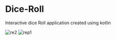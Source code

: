 # Dice-Roll
Interactive dice Roll application created using kotlin

![re2](https://user-images.githubusercontent.com/116479441/216592078-faeeb87a-fca8-4c0c-9b10-4b3d96494be7.PNG)  ![rep1](https://user-images.githubusercontent.com/116479441/216592082-a2384987-961e-40e4-9e17-facbffa9082b.PNG)



